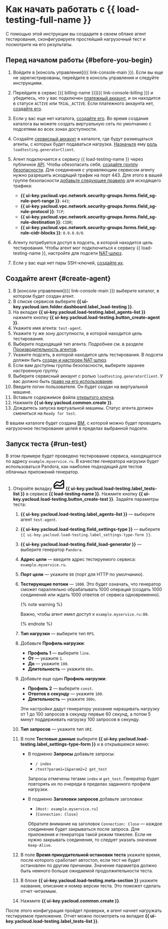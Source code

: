 # Как начать работать с {{ load-testing-full-name }}

С помощью этой инструкции вы создадите в своем облаке агент тестирования, сконфигурируете простейший нагрузочный тест и посмотрите на его результаты.

## Перед началом работы {#before-you-begin}

1. Войдите в [консоль управления]({{ link-console-main }}). Если вы еще не зарегистрированы, перейдите в консоль управления и следуйте инструкциям.
1. Перейдите в сервис [{{ billing-name }}]({{ link-console-billing }}) и убедитесь, что у вас подключен [платежный аккаунт](../billing/concepts/billing-account.md), и он находится в статусе `ACTIVE` или `TRIAL_ACTIVE`. Если платежного аккаунта нет, [создайте его](../billing/quickstart/index.md).
1. Если у вас еще нет каталога, [создайте его](../resource-manager/operations/folder/create.md). Во время создания каталога вы можете создать виртуальную сеть по умолчанию с подсетями во всех зонах доступности.
1. Создайте [сервисный аккаунт](../iam/operations/sa/create.md) в каталоге, где будут размещаться агенты, с которых будет подаваться нагрузка. [Назначьте](../iam/operations/roles/grant.md) ему [роль](./security/#roles-list) `loadtesting.generatorClient`.
1. Агент подключается к сервису {{ load-testing-name }} через публичное [API](../glossary/rest-api.md). Чтобы обезопасить себя, [создайте группу безопасности](../vpc/operations/security-group-create.md). Для соединения с управляющим сервисом агенту нужно разрешить исходящий трафик на порт 443. Для этого в вашей группе безопасности [добавьте следующее правило](../vpc/operations/security-group-add-rule.md) для исходящего трафика:
    * **{{ ui-key.yacloud.vpc.network.security-groups.forms.field_sg-rule-port-range }}**: `443`;
    * **{{ ui-key.yacloud.vpc.network.security-groups.forms.field_sg-rule-protocol }}**: `TCP`;
    * **{{ ui-key.yacloud.vpc.network.security-groups.forms.field_sg-rule-destination }}**: `CIDR`;
    * **{{ ui-key.yacloud.vpc.network.security-groups.forms.field_sg-rule-cidr-blocks }}**: `0.0.0.0/0`.

1. Агенту потребуется доступ в подсеть, в которой находится цель тестирования. Чтобы агент мог подключиться к сервису {{ load-testing-name }}, настройте для подсети [NAT-шлюз](../vpc/operations/create-nat-gateway.md).
1. Если у вас еще нет пары SSH-ключей, [создайте их](../compute/operations/vm-connect/ssh.md#creating-ssh-keys).

## Создайте агент {#create-agent}

1. В [консоли управления]({{ link-console-main }}) выберите каталог, в котором будет создан агент.
1. В списке сервисов выберите **{{ ui-key.yacloud.iam.folder.dashboard.label_load-testing }}**.
1. На вкладке **{{ ui-key.yacloud.load-testing.label_agents-list }}** нажмите кнопку **{{ ui-key.yacloud.load-testing.button_create-agent }}**.
1. Укажите имя агента: `test-agent`.
1. Укажите ту же зону доступности, в которой находится цель тестирования.
1. Выберите подходящий тип агента. Подробнее см. в разделе [Производительность агентов](concepts/agent.md#benchmark).
1. Укажите подсеть, в которой находится цель тестирования. В подсети должен быть [создан и настроен NAT-шлюз](../vpc/operations/create-nat-gateway.md).
1. Если вам доступны группы безопасности, выберите заранее настроенную группу. 
1. Выберите сервисный аккаунт с ролью `loadtesting.generatorClient`. У вас должно быть [право на его использование](../iam/operations/sa/set-access-bindings.md).
1. Введите логин пользователя. Он будет создан на виртуальной машине.
1. Вставьте содержимое файла [открытого ключа](../compute/operations/vm-connect/ssh.md#copy-key).
1. Нажмите **{{ ui-key.yacloud.common.create }}**.
1. Дождитесь запуска виртуальной машины. Статус агента должен смениться на `Ready for test`.

В вашем каталоге будет создана [ВМ](../glossary/vm.md), с которой можно будет проводить нагрузочное тестирование целей в пределах выбранной подсети.

## Запуск теста {#run-test}

В этом примере будет проведено тестирование сервиса, находящегося по адресу `example.myservice.ru`.
В качестве генератора нагрузки будет использоваться Pandora, как наиболее подходящий для тестов облачных приложений генератор.

1. Откройте вкладку ![image](../_assets/load-testing/test.svg) **{{ ui-key.yacloud.load-testing.label_tests-list }}** в сервисе **{{ load-testing-name }}**. Нажмите кнопку **{{ ui-key.yacloud.load-testing.button_create-test }}**. Задайте параметры теста:
   1. **{{ ui-key.yacloud.load-testing.label_agents-list }}** — выберите агент `test-agent`.
   1. **{{ ui-key.yacloud.load-testing.field_settings-type }}** — выберите `{{ ui-key.yacloud.load-testing.label_settings-type-form }}`.
   1. **{{ ui-key.yacloud.load-testing.field_load-generator }}** — выберите генератор `Pandora`.
   1. **Адрес цели** — введите адрес тестируемого сервиса: `example.myservice.ru`.
   1. **Порт цели** — укажите `80` (порт для HTTP по умолчанию).
   1. **Тестирующие потоки** — `1000`.
        Это будет означать, что генератор сможет параллельно обрабатывать 1000 операций (создать 1000 соединений или ждать 1000 ответов от сервиса одновременно).

        {% note warning %}

        Важно, чтобы агент имел доступ к `example.myservice.ru:80`.

        {% endnote %}

   1. **Тип нагрузки** — выберите тип `RPS`.
   1. Добавьте **Профиль нагрузки**:
      * **Профиль 1** — выберите `line`.
      * **От** — укажите `1`.
      * **До** — укажите `100`.
      * **Длительность** — укажите `60s`.
   1. Добавьте еще один **Профиль нагрузки**:
      * **Профиль 2** — выберите `const`.
      * **Ответов в секунду** — укажите `100`.
      * **Длительность** — укажите `300s`.

      Эти настройки дадут генератору указание наращивать нагрузку от 1 до 100 запросов в секунду первые 60 секунд, а потом 5 минут поддерживать нагрузку 100 запросов в секунду.		
   1. **Тип запросов** — укажите тип `URI`.
   1. В поле **Тестовые данные** выберите **{{ ui-key.yacloud.load-testing.label_settings-type-form }}** и в открывшемся меню:
      * В подменю **Запросы** добавьте запросы:
        * `/ index`
        * `/test?param1=1&param2=2 get_test`

        Запросы отмечены тегами `index` и `get_test`. Генератор будет повторять их по очереди в пределах заданного профиля нагрузки.
      * В подменю **Заголовки запросов** добавьте заголовки:
        * `[Host: example.myservice.ru]`
        * `[Connection: Close]`

        Обратите внимание на заголовок `Connection: Close` — каждое соединение будет закрываться после запроса. Для приложения и генератора такой режим тяжелее. Если не нужно закрывать соединения, то следует указать значение `Keep-Alive`.
   1. В поле **Время принудительной остановки теста** укажите время, после которого сработает автостоп, если тест не будет остановлен по другим причинам. Значение параметра должно быть немного больше ожидаемой продолжительности теста.
   1. В блоке **{{ ui-key.yacloud.load-testing.meta-section }}** укажите название, описание и номер версии теста. Это поможет сделать отчет читаемым.
   1. Нажмите **{{ ui-key.yacloud.common.create }}**.

После этого конфигурация пройдет проверки, и агент начнет нагружать тестируемое приложение. Отчет можно посмотреть на вкладке **{{ ui-key.yacloud.load-testing.label_tests-list }}**.
